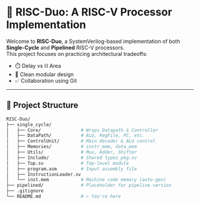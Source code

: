 # 🧠 RISC-Duo: A RISC-V Processor Implementation

Welcome to **RISC-Duo**, a SystemVerilog-based implementation of both **Single-Cycle** and **Pipelined** RISC-V processors.  
This project focuses on practicing architectural tradeoffs:
- ⏱️ Delay vs ⛓️ Area
- 🧼 Clean modular design
- ✅ Collaboration using Git

---

## 📁 Project Structure

```bash
RISC-Duo/
├── single_cycle/
│   ├── Core/               # Wraps Datapath & Controller
│   ├── DataPath/           # ALU, RegFile, PC, etc.
│   ├── ControlUnit/        # Main decoder & ALU control
│   ├── Memories/           # instr_mem, data_mem
│   ├── Utils/              # Mux, Adder, Shifter
│   ├── Include/            # Shared types_pkg.sv
│   ├── Top.sv              # Top-level module
│   ├── program.asm         # Input assembly file
│   ├── InstructionLoader.sv
│   └── inst.mem            # Machine code memory (auto-gen)
├── pipelined/              # Placeholder for pipeline version
├── .gitignore
└── README.md               # ← You're here
```


